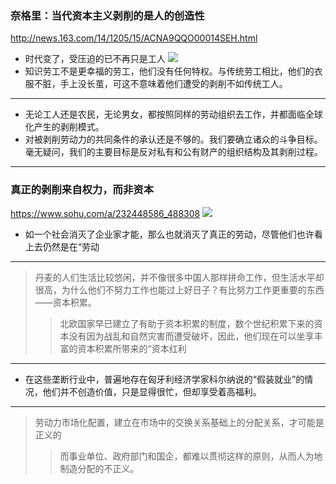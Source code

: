 ### 奈格里：当代资本主义剥削的是人的创造性
http://news.163.com/14/1205/15/ACNA9QQO00014SEH.html
- 时代变了，受压迫的已不再只是工人
![](http://img1.cache.netease.com/catchpic/6/6A/6AC93403F753DD1E7CC5F061A3CDFDC3.jpg)
- 知识劳工不是更幸福的劳工，他们没有任何特权。与传统劳工相比，他们的衣服不脏，手上没长茧，可这不意味着他们遭受的剥削不如传统工人。
---
- 无论工人还是农民，无论男女，都按照同样的劳动组织去工作，并都面临全球化产生的剥削模式。
- 对被剥削劳动力的共同条件的承认还是不够的。我们要确立诸众的斗争目标。毫无疑问，我们的主要目标是反对私有和公有财产的组织结构及其剥削过程。
---
### 真正的剥削来自权力，而非资本
https://www.sohu.com/a/232448586_488308
![](http://5b0988e595225.cdn.sohucs.com/images/20180522/06895c87173645079251bc60aefd0b10.jpeg)
- 如一个社会消灭了企业家才能，那么也就消灭了真正的劳动，尽管他们也许看上去仍然是在“劳动
---
>丹麦的人们生活比较悠闲，并不像很多中国人那样拼命工作，但生活水平却很高，为什么他们不努力工作也能过上好日子？有比努力工作更重要的东西——资本积累。
>>北欧国家早已建立了有助于资本积累的制度，数个世纪积累下来的资本没有因为战乱和自然灾害而遭受破坏，因此，他们现在可以坐享丰富的资本积累所带来的“资本红利
---
- 在这些垄断行业中，普遍地存在匈牙利经济学家科尔纳说的“假装就业”的情况，他们并不创造价值，只是显得很忙，但却享受着高福利。
---
>劳动力市场化配置，建立在市场中的交换关系基础上的分配关系，才可能是正义的
>>而事业单位、政府部门和国企，都难以贯彻这样的原则，从而人为地制造分配的不正义。